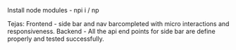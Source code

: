 Install node modules - npi i / np


Tejas:
Frontend - side bar and nav barcompleted with micro interactions and responsiveness.
Backend - All the api end points for side bar are define properly and tested successfully.